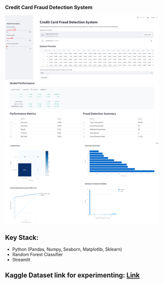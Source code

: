 ### Credit Card Fraud Detection System

![Preview](1.png)
![Model Performance](2.png)
![More Visualization](3.png)

  ## Key Stack:
  - Python (Pandas, Numpy, Seaborn, Matplotlib, Sklearn)
  - Random Forest Classifier
  - Streamlit

## Kaggle Dataset link for experimenting: [Link](https://www.kaggle.com/datasets/mlg-ulb/creditcardfraud)

